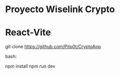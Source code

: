 # Proyecto Wiselink Crypto
# React-Vite



git clone https://github.com/Pitp0t/CryptoApp


bash: 

npm install
npm run dev
